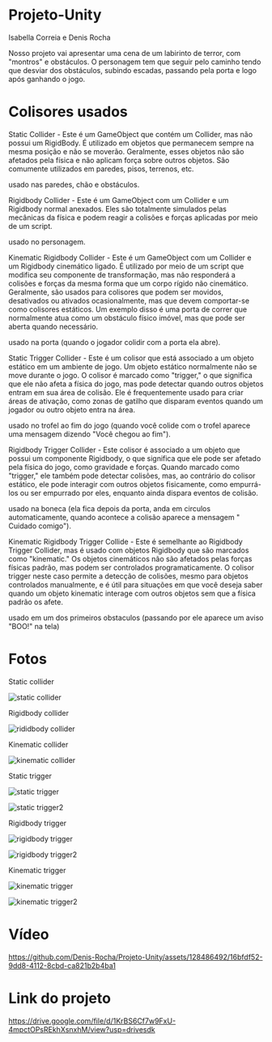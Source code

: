 # Projeto-Unity
Isabella Correia e Denis Rocha

Nosso projeto vai apresentar uma cena de um labirinto de terror, com "montros" e obstáculos. O personagem tem que seguir pelo caminho tendo que desviar dos obstáculos, subindo escadas, passando pela porta e logo após ganhando o jogo. 
# Colisores usados
Static Collider - 
Este é um GameObject que contém um Collider, mas não possui um RigidBody. É utilizado em objetos que permanecem sempre na mesma posição e não se moverão. Geralmente, esses objetos não são afetados pela física e não aplicam força sobre outros objetos. São comumente utilizados em paredes, pisos, terrenos, etc.

usado nas paredes, chão e obstáculos.





Rigidbody Collider - 
Este é um GameObject com um Collider e um Rigidbody normal anexados. Eles são totalmente simulados pelas mecânicas da física e podem reagir a colisões e forças aplicadas por meio de um script.

usado no personagem.





Kinematic Rigidbody Collider - 
Este é um GameObject com um Collider e um Rigidbody cinemático ligado. É utilizado por meio de um script que modifica seu componente de transformação, mas não responderá a colisões e forças da mesma forma que um corpo rígido não cinemático. Geralmente, são usados para colisores que podem ser movidos, desativados ou ativados ocasionalmente, mas que devem comportar-se como colisores estáticos. Um exemplo disso é uma porta de correr que normalmente atua como um obstáculo físico imóvel, mas que pode ser aberta quando necessário. 

usado na porta (quando o jogador colidir com a porta ela abre).





Static Trigger Collider - 
Este é um colisor que está associado a um objeto estático em um ambiente de jogo. Um objeto estático normalmente não se move durante o jogo. O colisor é marcado como "trigger," o que significa que ele não afeta a física do jogo, mas pode detectar quando outros objetos entram em sua área de colisão. Ele é frequentemente usado para criar áreas de ativação, como zonas de gatilho que disparam eventos quando um jogador ou outro objeto entra na área.

usado no trofel ao fim do jogo (quando você colide com o trofel aparece uma mensagem dizendo "Você chegou ao fim").





Rigidbody Trigger Collider - 
Este colisor é associado a um objeto que possui um componente Rigidbody, o que significa que ele pode ser afetado pela física do jogo, como gravidade e forças. Quando marcado como "trigger," ele também pode detectar colisões, mas, ao contrário do colisor estático, ele pode interagir com outros objetos fisicamente, como empurrá-los ou ser empurrado por eles, enquanto ainda dispara eventos de colisão. 

usado na  boneca (ela fica depois da porta, anda em circulos automaticamente, quando acontece a colisão aparece a mensagem " Cuidado comigo").





Kinematic Rigidbody Trigger Collide - 
Este é semelhante ao Rigidbody Trigger Collider, mas é usado com objetos Rigidbody que são marcados como "kinematic." Os objetos cinemáticos não são afetados pelas forças físicas padrão, mas podem ser controlados programaticamente. O colisor trigger neste caso permite a detecção de colisões, mesmo para objetos controlados manualmente, e é útil para situações em que você deseja saber quando um objeto kinematic interage com outros objetos sem que a física padrão os afete. 

usado em um dos primeiros obstaculos (passando por ele aparece um aviso "BOO!" na tela)
 

# Fotos 

Static collider

![static collider](https://github.com/Denis-Rocha/Projeto-Unity/assets/128486492/c6213b67-c202-4043-82ea-8ba3899da97a) 





Rigidbody collider

![rididbody collider](https://github.com/Denis-Rocha/Projeto-Unity/assets/128486492/c40904e3-529f-4408-96d6-57743951174c)





Kinematic collider

![kinematic collider](https://github.com/Denis-Rocha/Projeto-Unity/assets/128486492/99d1de84-eeba-41b5-b9d5-bb5812664982)




Static trigger

![static trigger](https://github.com/Denis-Rocha/Projeto-Unity/assets/128486492/f5089cf5-2bf0-48f7-b5bd-52439f06fa18)

![static trigger2](https://github.com/Denis-Rocha/Projeto-Unity/assets/128486492/60626e61-05cf-4ecc-a632-32a4c6e8e713)





Rigidbody trigger

![rigidbody trigger](https://github.com/Denis-Rocha/Projeto-Unity/assets/128486492/e3189a01-c0ac-4e10-852e-420b09738097)

![rigidbody trigger2](https://github.com/Denis-Rocha/Projeto-Unity/assets/128486492/8738ee17-43a3-4e38-90f1-75c4f2023e63)





Kinematic trigger

![kinematic trigger](https://github.com/Denis-Rocha/Projeto-Unity/assets/128486492/42dab6ce-954e-4fda-b69c-8b702035efd9)

![kinematic trigger2](https://github.com/Denis-Rocha/Projeto-Unity/assets/128486492/93d0875c-f92b-4938-8527-3f4435476fab)



# Vídeo


https://github.com/Denis-Rocha/Projeto-Unity/assets/128486492/16bfdf52-9dd8-4112-8cbd-ca821b2b4ba1



# Link do projeto 
https://drive.google.com/file/d/1KrBS6Cf7w9FxU-4mpctOPsREkhXsnxhM/view?usp=drivesdk











